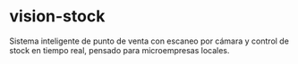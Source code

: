 # vision-stock
Sistema inteligente de punto de venta con escaneo por cámara y control de stock en tiempo real, pensado para microempresas locales.
